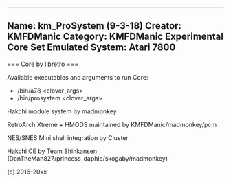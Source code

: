 -----------------------
Name: km_ProSystem (9-3-18)
Creator: KMFDManic
Category: KMFDManic Experimental Core Set
Emulated System: Atari 7800
-----------------------
=== Core by libretro ===

Available executables and arguments to run Core:
- /bin/a78 <rom> <clover_args>
- /bin/prosystem <rom> <clover_args>
 
Hakchi module system by madmonkey

RetroArch Xtreme + HMODS maintained by KMFDManic/madmonkey/pcm

NES/SNES Mini shell integration by Cluster

Hakchi CE by Team Shinkansen (DanTheMan827/princess_daphie/skogaby/madmonkey)

(c) 2016-20xx
